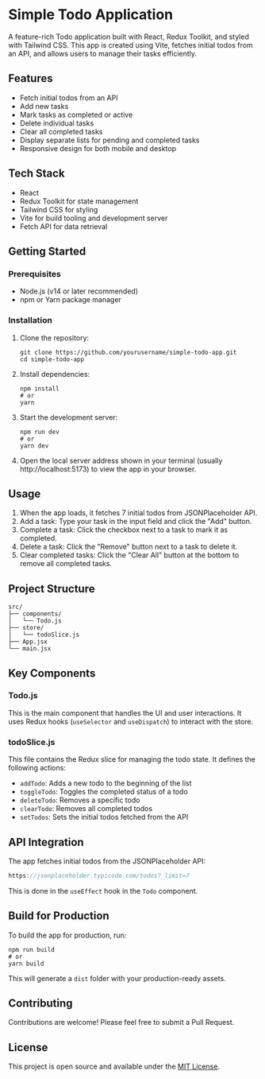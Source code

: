 # Simple Todo Application

A feature-rich Todo application built with React, Redux Toolkit, and styled with Tailwind CSS. This app is created using Vite, fetches initial todos from an API, and allows users to manage their tasks efficiently.

## Features

- Fetch initial todos from an API
- Add new tasks
- Mark tasks as completed or active
- Delete individual tasks
- Clear all completed tasks
- Display separate lists for pending and completed tasks
- Responsive design for both mobile and desktop

## Tech Stack

- React
- Redux Toolkit for state management
- Tailwind CSS for styling
- Vite for build tooling and development server
- Fetch API for data retrieval

## Getting Started

### Prerequisites

- Node.js (v14 or later recommended)
- npm or Yarn package manager

### Installation

1. Clone the repository:
   ```
   git clone https://github.com/yourusername/simple-todo-app.git
   cd simple-todo-app
   ```

2. Install dependencies:
   ```
   npm install
   # or
   yarn
   ```

3. Start the development server:
   ```
   npm run dev
   # or
   yarn dev
   ```

4. Open the local server address shown in your terminal (usually http://localhost:5173) to view the app in your browser.

## Usage

1. When the app loads, it fetches 7 initial todos from JSONPlaceholder API.
2. Add a task: Type your task in the input field and click the "Add" button.
3. Complete a task: Click the checkbox next to a task to mark it as completed.
4. Delete a task: Click the "Remove" button next to a task to delete it.
5. Clear completed tasks: Click the "Clear All" button at the bottom to remove all completed tasks.

## Project Structure

```
src/
├── components/
│   └── Todo.js
├── store/
│   └── todoSlice.js
├── App.jsx
└── main.jsx
```

## Key Components

### Todo.js

This is the main component that handles the UI and user interactions. It uses Redux hooks (`useSelector` and `useDispatch`) to interact with the store.

### todoSlice.js

This file contains the Redux slice for managing the todo state. It defines the following actions:

- `addTodo`: Adds a new todo to the beginning of the list
- `toggleTodo`: Toggles the completed status of a todo
- `deleteTodo`: Removes a specific todo
- `clearTodo`: Removes all completed todos
- `setTodos`: Sets the initial todos fetched from the API

## API Integration

The app fetches initial todos from the JSONPlaceholder API:

```javascript
https://jsonplaceholder.typicode.com/todos?_limit=7
```

This is done in the `useEffect` hook in the `Todo` component.

## Build for Production

To build the app for production, run:

```
npm run build
# or
yarn build
```

This will generate a `dist` folder with your production-ready assets.

## Contributing

Contributions are welcome! Please feel free to submit a Pull Request.

## License

This project is open source and available under the [MIT License](LICENSE).
